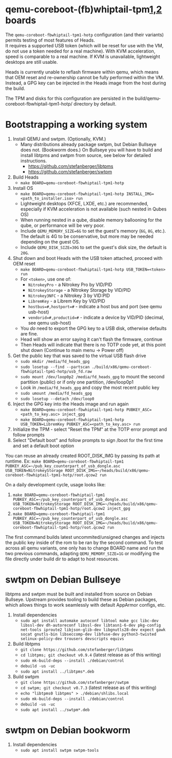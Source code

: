 qemu-coreboot-(fb)whiptail-tpm[1,2](-hotp) boards
===

The `qemu-coreboot-fbwhiptail-tpm1-hotp` configuration (and their variants) permits testing of most features of Heads.  
 It requires a supported USB token (which will be reset for use with the VM, do not use a token needed for a
 real machine).  With KVM acceleration, speed is comparable to a real machine.  If KVM is unavailable,
 lightweight desktops are still usable.

Heads is currently unable to reflash firmware within qemu, which means that OEM reset and re-ownership
 cannot be fully performed within the VM.  Instead, a GPG key can be injected in the Heads image from the
 host during the build.

The TPM and disks for this configuration are persisted in the build/qemu-coreboot-fbwhiptail-tpm1-hotp/ directory by default.

Bootstrapping a working system
===

1. Install QEMU and swtpm.  (Optionally, KVM.)
   * Many distributions already package swtpm, but Debian Bullseye does not.  (Bookworm does.)  On Bullseye you will have to build and install libtpms and swtpm from source, see below for detailed instructions.
     * https://github.com/stefanberger/libtpms
     * https://github.com/stefanberger/swtpm
2. Build Heads
   * `make BOARD=qemu-coreboot-fbwhiptail-tpm1-hotp`
3. Install OS
   * `make BOARD=qemu-coreboot-fbwhiptail-tpm1-hotp INSTALL_IMG=<path_to_installer.iso> run`
   * Lightweight desktops (XFCE, LXDE, etc.) are recommended, especially if KVM acceleration is not available (such nested in Qubes OS)
   * When running nested in a qube, disable memory ballooning for the qube, or performance will be very poor.
   * Include `QEMU_MEMORY_SIZE=6G` to set the guest's memory (`6G`, `8G`, etc.).  The default is 4G to be conservative, but more may be needed depending on the guest OS.
   * Include `QEMU_DISK_SIZE=30G` to set the guest's disk size, the default is `20G`.
4. Shut down and boot Heads with the USB token attached, proceed with OEM reset
   * `make BOARD=qemu-coreboot-fbwhiptail-tpm1-hotp USB_TOKEN=<token> run`
   * For `<token>`, use one of:
     * `NitrokeyPro` - a Nitrokey Pro by VID/PID
     * `NitrokeyStorage` - a Nitrokey Storage by VID/PID
     * `Nitrokey3NFC` - a Nitrokey 3 by VID:PID
     * `LibremKey` - a Librem Key by VID/PID
     * `hostbus=#,hostport=#` - indicate a host bus and port (see qemu usb-host)
     * `vendorid=#,productid=#` - indicate a device by VID/PID (decimal, see qemu usb-host)
   * You _do_ need to export the GPG key to a USB disk, otherwise defaults are fine.
   * Head will show an error saying it can't flash the firmware, continue
   * Then Heads will indicate that there is no TOTP code yet, at this point shut down (Continue to main menu -> Power off)
5. Get the public key that was saved to the virtual USB flash drive
   * `sudo mkdir /media/fd_heads_gpg`
   * `sudo losetup --find --partscan ./build/x86/qemu-coreboot-fbwhiptail-tpm1-hotp/usb_fd.raw`
   * `sudo mount /dev/loop0p2 /media/fd_heads_gpg` to mount the second partition (public) or if only one partition, /dev/loop0p1
   * Look in `/media/fd_heads_gpg` and copy the most recent public key
   * `sudo umount /media/fd_heads_gpg`
   * `sudo losetup --detach /dev/loop0`
6. Inject the GPG key into the Heads image and run again
   * `make BOARD=qemu-coreboot-fbwhiptail-tpm1-hotp PUBKEY_ASC=<path_to_key.asc> inject_gpg`
   * `make BOARD=qemu-coreboot-fbwhiptail-tpm1-hotp USB_TOKEN=LibremKey PUBKEY_ASC=<path_to_key.asc> run`
7. Initialize the TPM - select "Reset the TPM" at the TOTP error prompt and follow prompts
8. Select "Default boot" and follow prompts to sign /boot for the first time and set a default boot option

You can reuse an already created ROOT_DISK_IMG by passing its path at runtime.
Ex: `make BOARD=qemu-coreboot-fbwhiptail-tpm1 PUBKEY_ASC=~/pub_key_counterpart_of_usb_dongle.asc USB_TOKEN=NitrokeyStorage ROOT_DISK_IMG=~/heads/build/x86/qemu-coreboot-fbwhiptail-tpm1-hotp/root.qcow2 run`

On a daily development cycle, usage looks like:
1. `make BOARD=qemu-coreboot-fbwhiptail-tpm1 PUBKEY_ASC=~/pub_key_counterpart_of_usb_dongle.asc USB_TOKEN=NitrokeyStorage ROOT_DISK_IMG=~/heads/build/x86/qemu-coreboot-fbwhiptail-tpm1-hotp/root.qcow2 inject_gpg`
2. `make BOARD=qemu-coreboot-fbwhiptail-tpm1 PUBKEY_ASC=~/pub_key_counterpart_of_usb_dongle.asc USB_TOKEN=NitrokeyStorage ROOT_DISK_IMG=~/heads/build/x86/qemu-coreboot-fbwhiptail-tpm1-hotp/root.qcow2 run`

The first command builds latest uncommited/unsigned changes and injects the public key inside of the rom to be ran by the second command.
To test across all qemu variants, one only has to change BOARD name and run the two previous commands, adapting `QEMU_MEMORY_SIZE=1G` or modifying the file directly under build dir to adapt to host resources.

swtpm on Debian Bullseye
===

libtpms and swtpm must be built and installed from source on Debian Bullseye. Upstream provides tooling to build these as Debian packages, which allows things to work seamlessly with default AppArmor configs, etc.

1. Install dependencies
   * `sudo apt install automake autoconf libtool make gcc libc-dev libssl-dev dh-autoreconf libssl-dev libtasn1-6-dev pkg-config net-tools iproute2 libjson-glib-dev libgnutls28-dev expect gawk socat gnutls-bin libseccomp-dev libfuse-dev python3-twisted selinux-policy-dev trousers devscripts equivs`
2. Build libtpms
   * `git clone https://github.com/stefanberger/libtpms`
   * `cd libtpms; git checkout v0.9.4` (latest release as of this writing)
   * `sudo mk-build-deps --install ./debian/control`
   * `debuild -us -uc`
   * `sudo apt install ../libtpms*.deb`
3. Build swtpm
   * `git clone https://github.com/stefanberger/swtpm`
   * `cd swtpm; git checkout v0.7.3` (latest release as of this writing)
   * `echo "libtpms0 libtpms" > ./debian/shlibs.local`
   * `sudo mk-build-deps --install ./debian/control`
   * `debuild -us -uc`
   * `sudo apt install ../swtpm*.deb`

swtpm on Debian bookworm
===
1. Install dependencies
   * `sudo apt install swtpm swtpm-tools`
